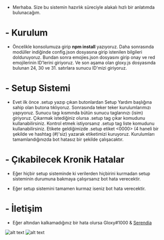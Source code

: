 - Merhaba. Size bu sistemin hazırlık süreciyle alakalı hızlı bir anlatımda bulunacağım.

# - Kurulum

* Öncelikle konsolumuza girip **npm install** yazıyoruz. Daha sonrasında modüller indiğinde config.json dosyasına girip istenilen bilgileri dolduruyoruz. Bundan sonra emojies.json dosyasını girip onay ve red emojilerinin ID'lerini giriyoruz. Ve son aşama olan gloxy.js dosyasında bulunan 24, 30 ve 31. satırlara sunucu ID'mizi giriyoruz.

# - Setup Sistemi

* Evet ilk önce .setup yazıp çıkan butonlardan Setup Yardım başlığına sahip olan butona tıklıyoruz. Sonrasında teker teker kurulumlarımızı yapıyoruz. Sunucu tagı kısmında bütün sunucu taglarınızı (isim) giriyoruz. Çıkarmak istediğiniz olursa .setup tag çıkar <TAG> komudunu kullanabilirsiniz. Kontrol etmek istiyorsanız .setup tag liste komudunu kullanabilirsiniz. Etikete geldiğimizde .setup etiket <0000> (4 haneli bir şekilde ve hashtag (#)'siz) yazarak etiketimizi kuruyoruz. Kurulumları tamamlandığınızda bot hatasız bir şekilde çalışacaktır.

# - Çıkabilecek Kronik Hatalar

* Eğer hiçbir setup sisteminde ki verilerden hiçbirini kurmadan setup sisteminin durumuna bakmaya çalışırsanız bot hata verecektir.
  
* Eğer setup sistemini tamamen kurmaz iseniz bot hata verecektir.

# - İletişim

* Eğer altından kalkamadığınız bir hata olursa Gloxy#1000 & [Serendia](https://discord.gg/serendia)

![alt text](https://i.hizliresim.com/pr523es.png)
![alt text](https://i.hizliresim.com/syw91mh.png)
